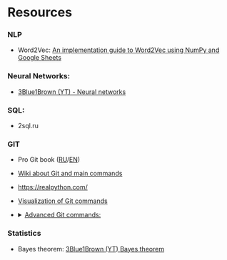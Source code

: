 # Resources
### NLP  
- Word2Vec: [An implementation guide to Word2Vec using NumPy and Google Sheets](https://towardsdatascience.com/an-implementation-guide-to-word2vec-using-numpy-and-google-sheets-13445eebd281)

### Neural Networks:
- [3Blue1Brown (YT) - Neural networks](https://www.youtube.com/playlist?list=PLZHQObOWTQDNU6R1_67000Dx_ZCJB-3pi)

### SQL:
- 2sql.ru 

### GIT
- Pro Git book ([RU](https://git-scm.com/book/ru/v2)/[EN](https://git-scm.com/book/en/v2)) 
- [Wiki about Git and main commands](http://www-cs-students.stanford.edu/~blynn/gitmagic/intl/ru/)
- https://realpython.com/ 
- [Visualization of Git commands](https://learngitbranching.js.org/?NODEMO=&locale=ru_RU)


- []()<details><summary>[Advanced Git commands:](https://realpython.com/advanced-git-for-pythonistas/)</summary>

  * Revision (Relative Referencing,Revision Ranges)
  * Handling Interruptions: git stash (git stash save and git stash pop, git stash list, git stash show, git stash pop vs. git stash apply, git stash drop, git stash Example: Pulling Into a Dirty Tree)
  * Comparing Revisions: git diff
  * git difftool
  * Changing History (git commit --amend, git rebase, git pull -r, git rebase -i, git revert vs. git reset: Cleaning Up, git clean)
  * Resolving Merge Conflicts (diff3 Format, git mergetool)

</details>

### Statistics
- Bayes theorem: [3Blue1Brown (YT) Bayes theorem](https://www.youtube.com/watch?v=HZGCoVF3YvM)